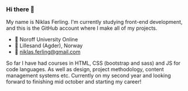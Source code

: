 ### Hi there 👋

My name is Niklas Ferling. I'm currently studying front-end development, and this is the GitHub account where I make all of my projects.

- 🏫 Noroff University Online
- 📍  Lillesand (Agder), Norway
- 📧 niklas.ferling@gmail.com

So far I have had courses in HTML, CSS (bootstrap and sass) and JS for code languages. As well as design, project methodology, content management systems etc. Currently on my second year and looking forward to finishing mid october and starting my career!
